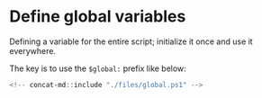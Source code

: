 # Define global variables

Defining a variable for the entire script; initialize it once and use it everywhere.

The key is to use the `$global:` prefix like below:

```powershell
<!-- concat-md::include "./files/global.ps1" -->
```
